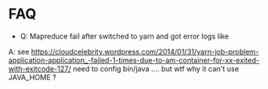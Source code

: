 # FAQ

- Q: Mapreduce fail after switched to yarn and got error logs like 

 A: see https://cloudcelebrity.wordpress.com/2014/01/31/yarn-job-problem-application-application_-failed-1-times-due-to-am-container-for-xx-exited-with-exitcode-127/
    need to config bin/java .... but wtf why it can't use JAVA_HOME ?